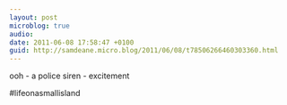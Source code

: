 ```yaml
---
layout: post
microblog: true
audio: 
date: 2011-06-08 17:58:47 +0100
guid: http://samdeane.micro.blog/2011/06/08/t78506266460303360.html
---
```

ooh - a police siren - excitement

#lifeonasmallisland

